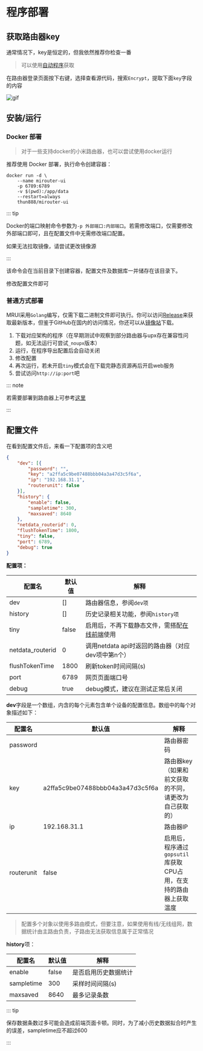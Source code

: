 #  程序部署

## 获取路由器key

通常情况下，key是恒定的，但我依然推荐你检查一番

> 可以使用[自动程序](/download/mikvivator)获取

在路由器登录页面按下右键，选择查看源代码，搜索`Encrypt`，提取下面`key`字段的内容

![gif](https://onep.hzchu.top/mount/pic/myself/2024/07/669b68a8b244f.gif)

## 安装/运行

### Docker 部署

> 对于一些支持docker的小米路由器，也可以尝试使用docker运行

推荐使用 Docker 部署，执行命令创建容器：

```
docker run -d \
    --name mirouter-ui
	-p 6789:6789
    -v $(pwd):/app/data
    --restart=always
    thun888/mirouter-ui
```

::: tip

Docker的端口映射命令参数为`-p 外部端口:内部端口`。若需修改端口，仅需要修改外部端口即可，且在配置文件中无需修改端口配置。

如果无法拉取镜像，请尝试更改镜像源

 :::

该命令会在当前目录下创建容器，配置文件及数据库一并储存在该目录下。

修改配置文件即可

### 普通方式部署

MRUI采用`Golang`编写，仅需下载二进制文件即可执行。你可以访问[Release](https://github.com/Mirouterui/mirouter-ui/releases/)来获取最新版本，但鉴于GitHub在国内的访问情况，你还可以从[镜像站](https://mrui-api.hzchu.top/down/)下载。

1. 下载对应架构的程序（在早期测试中观察到部分路由器与upx存在兼容性问题，如无法运行可尝试`_noupx`版本）
2. 运行，在程序导出配置后会自动关闭
3. 修改配置
4. 再次运行，若未开启`tiny`模式会在下载完静态资源再后开启web服务
5. 尝试访问`http://ip:port`吧

::: note

若需要部署到路由器上可参考[这里](/guide/deploytorouter.md)

 :::

## 配置文件

在看到配置文件后，来看一下配置项的含义吧

```json
{
    "dev": [{
        "password": "",
        "key": "a2ffa5c9be07488bbb04a3a47d3c5f6a",
        "ip": "192.168.31.1",
        "routerunit": false
    }],
    "history": {
        "enable": false,
        "sampletime": 300,
        "maxsaved": 8640
    },
    "netdata_routerid": 0,
    "flushTokenTime": 1800,
    "tiny": false,
    "port": 6789,
    "debug": true
}
```

**配置项：**

| 配置名           | 默认值 | 解释                                                         |
| ---------------- | ------ | ------------------------------------------------------------ |
| dev              | []     | 路由器信息，参阅`dev项`                                      |
| history          | []     | 历史记录相关功能，参阅`history项`                            |
| tiny             | false  | 启用后，不再下载静态文件，需搭配[在线前端](http://mrui-web.hzchu.top/)使用 |
| netdata_routerid | 0      | 调用netdata api时返回的路由器（对应dev项中第n个）            |
| flushTokenTime   | 1800   | 刷新token时间间隔(s)                                         |
| port             | 6789   | 网页页面端口号                                               |
| debug            | true   | debug模式，建议在测试正常后关闭                              |

**dev**字段是一个数组，内含的每个元素包含单个设备的配置信息。数组中的每个对象描述如下：

| 配置名     | 默认值                           | 解释                                                         |
| ---------- | -------------------------------- | ------------------------------------------------------------ |
| password   |                                  | 路由器密码                                                   |
| key        | a2ffa5c9be07488bbb04a3a47d3c5f6a | 路由器key（如果和前文获取的不同，请更改为自己获取的）        |
| ip         | 192.168.31.1                     | 路由器IP                                                     |
| routerunit | false                            | 启用后，程序通过`gopsutil`库获取CPU占用，在支持的路由器上获取温度 |

> 配置多个对象以使用多路由模式，但要注意，如果使用有线/无线组网，数据统计由主路由负责，子路由无法获取信息属于正常情况

**history**项：

| 配置名     | 默认值 | 解释                 |
| ---------- | ------ | -------------------- |
| enable     | false  | 是否启用历史数据统计 |
| sampletime | 300    | 采样时间间隔(s)      |
| maxsaved   | 8640   | 最多记录条数         |

::: tip

保存数据条数过多可能会造成前端页面卡顿。同时，为了减小历史数据拟合时产生的误差，sampletime应不超过600

 :::

